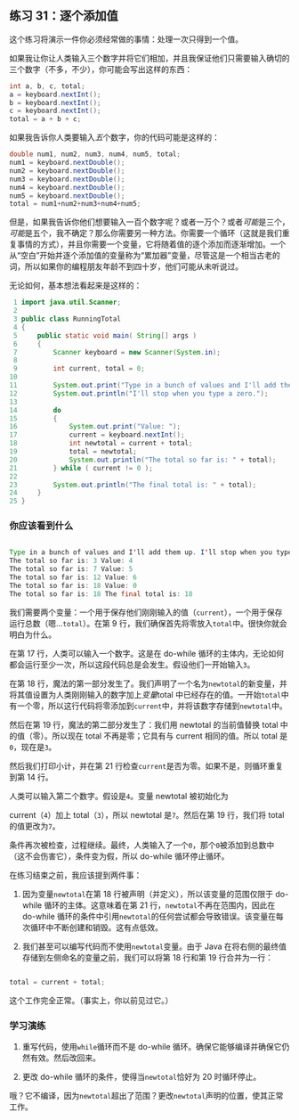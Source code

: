 ## 练习 31：逐个添加值

这个练习将演示一件你必须经常做的事情：处理一次只得到一个值。

如果我让你让人类输入三个数字并将它们相加，并且我保证他们只需要输入确切的三个数字（不多，不少），你可能会写出这样的东西：

```java
int a, b, c, total;
a = keyboard.nextInt();
b = keyboard.nextInt();
c = keyboard.nextInt();
total = a + b + c;

```

如果我告诉你人类要输入*五*个数字，你的代码可能是这样的：

```java
double num1, num2, num3, num4, num5, total;
num1 = keyboard.nextDouble();
num2 = keyboard.nextDouble();
num3 = keyboard.nextDouble();
num4 = keyboard.nextDouble();
num5 = keyboard.nextDouble();
total = num1+num2+num3+num4+num5;
```

但是，如果我告诉你他们想要输入一百个数字呢？或者一万个？或者*可能*是三个，*可能*是五个，我不确定？那么你需要另一种方法。你需要一个循环（这就是我们重复事情的方式），并且你需要一个变量，它将随着值的逐个添加而逐渐增加。一个从“空白”开始并逐个添加值的变量称为“累加器”变量，尽管这是一个相当古老的词，所以如果你的编程朋友年龄不到四十岁，他们可能从未听说过。

无论如何，基本想法看起来是这样的：

```java
 1 import java.util.Scanner;
 2 
 3 public class RunningTotal
 4 {
 5     public static void main( String[] args )
 6     {
 7         Scanner keyboard = new Scanner(System.in);
 8 
 9         int current, total = 0;
10 
11         System.out.print("Type in a bunch of values and I'll add them up. ");
12         System.out.println("I'll stop when you type a zero.");
13 
14         do
15         {
16             System.out.print("Value: ");
17             current = keyboard.nextInt();
18             int newtotal = current + total;
19             total = newtotal;
20             System.out.println("The total so far is: " + total);
21         } while ( current != 0 );
22 
23         System.out.println("The final total is: " + total);
24     }
25 }
```

### 你应该看到什么

```java

Type in a bunch of values and I'll add them up. I'll stop when you type a zero. Value: 3
The total so far is: 3 Value: 4
The total so far is: 7 Value: 5
The total so far is: 12 Value: 6
The total so far is: 18 Value: 0
The total so far is: 18 The final total is: 18
```

我们需要两个变量：一个用于保存他们刚刚输入的值（`current`），一个用于保存运行总数（嗯...`total`）。在第 9 行，我们确保首先将零放入`total`中。很快你就会明白为什么。

在第 17 行，人类可以输入一个数字。这是在 do-while 循环的主体内，无论如何都会运行至少一次，所以这段代码总是会发生。假设他们一开始输入`3`。

在第 18 行，魔法的第一部分发生了。我们声明了一个名为`newtotal`的新变量，并将其值设置为人类刚刚输入的数字加上*变量*total 中已经存在的值。一开始`total`中有一个零，所以这行代码将零添加到`current`中，并将该数字存储到`newtotal`中。

然后在第 19 行，魔法的第二部分发生了：我们用 newtotal 的当前值替换 total 中的值（零）。所以现在 total 不再是零；它具有与 current 相同的值。所以 total 是`0`，现在是`3`。

然后我们打印小计，并在第 21 行检查`current`是否为零。如果不是，则循环重复到第 14 行。

人类可以输入第二个数字。假设是`4`。变量 newtotal 被初始化为

current（`4`）加上 total（`3`），所以 newtotal 是`7`。然后在第 19 行，我们将 total 的值更改为`7`。

条件再次被检查，过程继续。最终，人类输入了一个`0`，那个`0`被添加到总数中（这不会伤害它），条件变为假，所以 do-while 循环停止循环。

在练习结束之前，我应该提到两件事：

1.  因为变量`newtotal`在第 18 行被声明（并定义），所以该变量的范围仅限于 do-while 循环的主体。这意味着在第 21 行，`newtotal`不再在范围内，因此在 do-while 循环的条件中引用`newtotal`的任何尝试都会导致错误。该变量在每次循环中不断创建和销毁。这有点低效。

1.  我们甚至可以编写代码而不使用`newtotal`变量。由于 Java 在将右侧的最终值存储到左侧命名的变量之前，我们可以将第 18 行和第 19 行合并为一行：

```java

total = current + total;
```

这个工作完全正常。（事实上，你以前见过它。）

### 学习演练

1.  重写代码，使用`while`循环而不是 do-while 循环。确保它能够编译并确保它仍然有效。然后改回来。

1.  更改 do-while 循环的条件，使得当`newtotal`恰好为 20 时循环停止。

哦？它不编译，因为`newtotal`超出了范围？更改`newtotal`声明的位置，使其正常工作。


